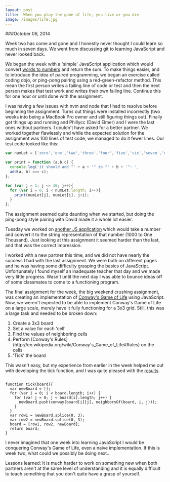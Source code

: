 ```yaml
---
layout: post
title:  When you play the game of life, you live or you die
image: /images/life.jpg
---
```


###October 06, 2014

Week two has come and gone and I honestly never thought I could learn so much in seven days. We went from discussing git to learning JavaScript and never looked back.

We began the week with a 'simple' JavaScript application which would convert [words to numbers](https://github.com/asoper29/TIY-Assignments/blob/86f9db9789e38a43a8eb7f14de4fedccf6267f08/Dojos/dojo--2014-09-30.js) and return the sum. To make things easier, and to introduce the idea of paired programming, we began an exercise called coding dojo, or ping-pong pairing using a red-green-refactor method. This mean the first person writes a failing line of code or test and then the next person makes that test work and writes their own failing line. Continue this for one hour or until done with the assignment.

I was having a few issues with nvm and node that I had to resolve before beginning the assignment. Turns out things were installed incorrectly (two weeks into being a MacBook Pro owner and still figuring things out). Finally got things up and running and Phillycc (David Elmer) and I were the last ones without partners. I couldn't have asked for a better partner. We worked together flawlessly and while the expected solution for the assignment was 100 lines of test code, we managed to do it fewer lines. Our test code looked like this:

```javascript
var numLet = ['zero','one','two','three','four','five','six','seven','eight','nine','ten'];

var print = function (a,b,c) {
  console.log('it should add "' + a + '" to "' + b + '": ',
  add(a, b) === c);
};

for (var j = 1; j <= 10; j++){
  for (var i = 0; i < numLet.length; i++){
    print(numLet[j], numLet[i], j+i);
  }
};
```

The assignment seemed quite daunting when we started, but doing the ping-pong style pairing with David made it a whole lot easier.

Tuesday we worked on [another JS application](https://github.com/asoper29/TIY-Assignments/blob/f5188336fc0d46b907bbd3aa552dbd80b28f20fd/Dojos/dojo--2014-10-01.js) which would take a number and convert it to the string representation of that number (1000 to One Thousand). Just looking at this assignment it seemed harder than the last, and that was the correct impression.

I worked with a new partner this time, and we did not have nearly the success I had with the last assignment. We were both on different pages and he was having some difficulty grasping the basics of JavaScript. Unfortunately I found myself an inadequate teacher that day and we made very little progress. Wasn't until the next day I was able to bounce ideas off of some classmates to come to a functioning program.

The final assignment for the week, the big weekend crushing assignment, was creating an implementation of [Conway's Game of Life](http://www.emergentmind.com/game-of-life) using JavaScript. Now, we weren't expected to be able to implement Conway's Game of Life on a large scale, merely have it fully functioning for a 3x3 grid. Still, this was a large task and needed to be broken down:

<ol>
  <li>Create a 3x3 board</li>
  <li>Set a value for each 'cell'</li>
  <li>Find the values of neighboring cells</li>
  <li>Perform [Conway's Rules](http://en.wikipedia.org/wiki/Conway's_Game_of_Life#Rules) on the cells</li>
  <li>'Tick' the board</li>
</ol>

This wasn't easy, but my experience from earlier in the week helped me out with developing the tick function, and I was quite pleased with the [results](https://github.com/asoper29/TIY-Assignments/blob/ced7fae2a59dd817ad4c1fbcc608cc50ee4cdeb7/08--Conway-LITE.js).

<code>
function tick(board){
  var newBoard = [];
  for (var i = 0; i < board.length; i++) {
    for (var j = 0; j < board[i].length; j++) {
      newBoard.push(conway(board[i][j], neighborsOf(board, i, j)));
    }
  }
  var row1 = newBoard.splice(0, 3);
  var row2 = newBoard.splice(0, 3);
  board = [row1, row2, newBoard];
  return board;
}
</code>

I never imagined that one week into learning JavaScript I would be conquering Conway's Game of Life, even a naive implementation. If this is week two, what could we possibly be doing next...


Lessons learned: It is much harder to work on something new when both partners aren't at the same level of understanding and it is equally difficult to teach something that you don't quite have a grasp of yourself.
